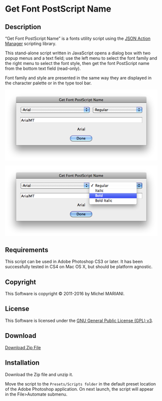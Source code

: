 # Get Font PostScript Name

## Description

“Get Font PostScript Name” is a fonts utility script using the [JSON Action Manager](/JSON-Action-Manager) scripting library.

This stand-alone script written in JavaScript opens a dialog box with two popup menus and a text field; use the left menu to select the font family and the right menu to select the font style, then get the font PostScript name from the bottom text field (read-only).

Font family and style are presented in the same way they are displayed in the character palette or in the type tool bar.

![Get Font PostScript Name Dialog (Mac OS X)](images/Get-Font-PostScript-Name-Dialog-0.png)

![Get Font PostScript Name Dialog (Mac OS X) - Select the Font Style](images/Get-Font-PostScript-Name-Dialog.png)

## Requirements

This script can be used in Adobe Photoshop CS3 or later. It has been successfully tested in CS4 on Mac OS X, but should be platform agnostic.

## Copyright

This Software is copyright © 2011-2016 by Michel MARIANI.

## License

This Software is licensed under the [GNU General Public License (GPL) v3](https://www.gnu.org/licenses/gpl.html).

## Download

[Download Zip File](/Downloads/Get-Font-PostScript-Name-4.0.zip)

## Installation

Download the Zip file and unzip it.

Move the script to the `Presets/Scripts folder` in the default preset location of the Adobe Photoshop application. On next launch, the script will appear in the File>Automate submenu.
